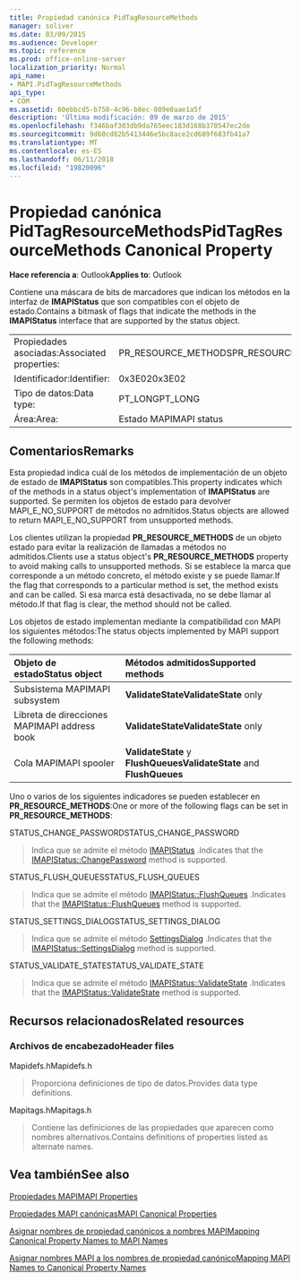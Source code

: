 ```yaml
---
title: Propiedad canónica PidTagResourceMethods
manager: soliver
ms.date: 03/09/2015
ms.audience: Developer
ms.topic: reference
ms.prod: office-online-server
localization_priority: Normal
api_name:
- MAPI.PidTagResourceMethods
api_type:
- COM
ms.assetid: 60ebbcd5-b758-4c96-b8ec-089e0aae1a5f
description: 'Última modificación: 09 de marzo de 2015'
ms.openlocfilehash: f346baf303db9da765eec183d168b370547ec2de
ms.sourcegitcommit: 9d60cd82b5413446e5bc8ace2cd689f683fb41a7
ms.translationtype: MT
ms.contentlocale: es-ES
ms.lasthandoff: 06/11/2018
ms.locfileid: "19820096"
---
```

# <a name="pidtagresourcemethods-canonical-property"></a><span data-ttu-id="af659-103">Propiedad canónica PidTagResourceMethods</span><span class="sxs-lookup"><span data-stu-id="af659-103">PidTagResourceMethods Canonical Property</span></span>

  
  
<span data-ttu-id="af659-104">**Hace referencia a**: Outlook</span><span class="sxs-lookup"><span data-stu-id="af659-104">**Applies to**: Outlook</span></span> 
  
<span data-ttu-id="af659-105">Contiene una máscara de bits de marcadores que indican los métodos en la interfaz de **IMAPIStatus** que son compatibles con el objeto de estado.</span><span class="sxs-lookup"><span data-stu-id="af659-105">Contains a bitmask of flags that indicate the methods in the **IMAPIStatus** interface that are supported by the status object.</span></span> 
  
|||
|:-----|:-----|
|<span data-ttu-id="af659-106">Propiedades asociadas:</span><span class="sxs-lookup"><span data-stu-id="af659-106">Associated properties:</span></span>  <br/> |<span data-ttu-id="af659-107">PR_RESOURCE_METHODS</span><span class="sxs-lookup"><span data-stu-id="af659-107">PR_RESOURCE_METHODS</span></span>  <br/> |
|<span data-ttu-id="af659-108">Identificador:</span><span class="sxs-lookup"><span data-stu-id="af659-108">Identifier:</span></span>  <br/> |<span data-ttu-id="af659-109">0x3E02</span><span class="sxs-lookup"><span data-stu-id="af659-109">0x3E02</span></span>  <br/> |
|<span data-ttu-id="af659-110">Tipo de datos:</span><span class="sxs-lookup"><span data-stu-id="af659-110">Data type:</span></span>  <br/> |<span data-ttu-id="af659-111">PT_LONG</span><span class="sxs-lookup"><span data-stu-id="af659-111">PT_LONG</span></span>  <br/> |
|<span data-ttu-id="af659-112">Área:</span><span class="sxs-lookup"><span data-stu-id="af659-112">Area:</span></span>  <br/> |<span data-ttu-id="af659-113">Estado MAPI</span><span class="sxs-lookup"><span data-stu-id="af659-113">MAPI status</span></span>  <br/> |
   
## <a name="remarks"></a><span data-ttu-id="af659-114">Comentarios</span><span class="sxs-lookup"><span data-stu-id="af659-114">Remarks</span></span>

<span data-ttu-id="af659-115">Esta propiedad indica cuál de los métodos de implementación de un objeto de estado de **IMAPIStatus** son compatibles.</span><span class="sxs-lookup"><span data-stu-id="af659-115">This property indicates which of the methods in a status object's implementation of **IMAPIStatus** are supported.</span></span> <span data-ttu-id="af659-116">Se permiten los objetos de estado para devolver MAPI_E_NO_SUPPORT de métodos no admitidos.</span><span class="sxs-lookup"><span data-stu-id="af659-116">Status objects are allowed to return MAPI_E_NO_SUPPORT from unsupported methods.</span></span> 
  
<span data-ttu-id="af659-117">Los clientes utilizan la propiedad **PR_RESOURCE_METHODS** de un objeto estado para evitar la realización de llamadas a métodos no admitidos.</span><span class="sxs-lookup"><span data-stu-id="af659-117">Clients use a status object's **PR_RESOURCE_METHODS** property to avoid making calls to unsupported methods.</span></span> <span data-ttu-id="af659-118">Si se establece la marca que corresponde a un método concreto, el método existe y se puede llamar.</span><span class="sxs-lookup"><span data-stu-id="af659-118">If the flag that corresponds to a particular method is set, the method exists and can be called.</span></span> <span data-ttu-id="af659-119">Si esa marca está desactivada, no se debe llamar al método.</span><span class="sxs-lookup"><span data-stu-id="af659-119">If that flag is clear, the method should not be called.</span></span> 
  
<span data-ttu-id="af659-120">Los objetos de estado implementan mediante la compatibilidad con MAPI los siguientes métodos:</span><span class="sxs-lookup"><span data-stu-id="af659-120">The status objects implemented by MAPI support the following methods:</span></span>
  
|<span data-ttu-id="af659-121">**Objeto de estado**</span><span class="sxs-lookup"><span data-stu-id="af659-121">**Status object**</span></span>|<span data-ttu-id="af659-122">**Métodos admitidos**</span><span class="sxs-lookup"><span data-stu-id="af659-122">**Supported methods**</span></span>|
|:-----|:-----|
|<span data-ttu-id="af659-123">Subsistema MAPI</span><span class="sxs-lookup"><span data-stu-id="af659-123">MAPI subsystem</span></span>  <br/> |<span data-ttu-id="af659-124">**ValidateState**</span><span class="sxs-lookup"><span data-stu-id="af659-124">**ValidateState** only</span></span>  <br/> |
|<span data-ttu-id="af659-125">Libreta de direcciones MAPI</span><span class="sxs-lookup"><span data-stu-id="af659-125">MAPI address book</span></span>  <br/> |<span data-ttu-id="af659-126">**ValidateState**</span><span class="sxs-lookup"><span data-stu-id="af659-126">**ValidateState** only</span></span>  <br/> |
|<span data-ttu-id="af659-127">Cola MAPI</span><span class="sxs-lookup"><span data-stu-id="af659-127">MAPI spooler</span></span>  <br/> |<span data-ttu-id="af659-128">**ValidateState** y **FlushQueues**</span><span class="sxs-lookup"><span data-stu-id="af659-128">**ValidateState** and **FlushQueues**</span></span> <br/> |
   
<span data-ttu-id="af659-129">Uno o varios de los siguientes indicadores se pueden establecer en **PR_RESOURCE_METHODS**:</span><span class="sxs-lookup"><span data-stu-id="af659-129">One or more of the following flags can be set in **PR_RESOURCE_METHODS**:</span></span>
  
<span data-ttu-id="af659-130">STATUS_CHANGE_PASSWORD</span><span class="sxs-lookup"><span data-stu-id="af659-130">STATUS_CHANGE_PASSWORD</span></span> 
  
> <span data-ttu-id="af659-131">Indica que se admite el método [IMAPIStatus](imapistatus-changepassword.md) .</span><span class="sxs-lookup"><span data-stu-id="af659-131">Indicates that the [IMAPIStatus::ChangePassword](imapistatus-changepassword.md) method is supported.</span></span> 
    
<span data-ttu-id="af659-132">STATUS_FLUSH_QUEUES</span><span class="sxs-lookup"><span data-stu-id="af659-132">STATUS_FLUSH_QUEUES</span></span> 
  
> <span data-ttu-id="af659-133">Indica que se admite el método [IMAPIStatus::FlushQueues](imapistatus-flushqueues.md) .</span><span class="sxs-lookup"><span data-stu-id="af659-133">Indicates that the [IMAPIStatus::FlushQueues](imapistatus-flushqueues.md) method is supported.</span></span> 
    
<span data-ttu-id="af659-134">STATUS_SETTINGS_DIALOG</span><span class="sxs-lookup"><span data-stu-id="af659-134">STATUS_SETTINGS_DIALOG</span></span> 
  
> <span data-ttu-id="af659-135">Indica que se admite el método [SettingsDialog](imapistatus-settingsdialog.md) .</span><span class="sxs-lookup"><span data-stu-id="af659-135">Indicates that the [IMAPIStatus::SettingsDialog](imapistatus-settingsdialog.md) method is supported.</span></span> 
    
<span data-ttu-id="af659-136">STATUS_VALIDATE_STATE</span><span class="sxs-lookup"><span data-stu-id="af659-136">STATUS_VALIDATE_STATE</span></span> 
  
> <span data-ttu-id="af659-137">Indica que se admite el método [IMAPIStatus::ValidateState](imapistatus-validatestate.md) .</span><span class="sxs-lookup"><span data-stu-id="af659-137">Indicates that the [IMAPIStatus::ValidateState](imapistatus-validatestate.md) method is supported.</span></span> 
    
## <a name="related-resources"></a><span data-ttu-id="af659-138">Recursos relacionados</span><span class="sxs-lookup"><span data-stu-id="af659-138">Related resources</span></span>

### <a name="header-files"></a><span data-ttu-id="af659-139">Archivos de encabezado</span><span class="sxs-lookup"><span data-stu-id="af659-139">Header files</span></span>

<span data-ttu-id="af659-140">Mapidefs.h</span><span class="sxs-lookup"><span data-stu-id="af659-140">Mapidefs.h</span></span>
  
> <span data-ttu-id="af659-141">Proporciona definiciones de tipo de datos.</span><span class="sxs-lookup"><span data-stu-id="af659-141">Provides data type definitions.</span></span>
    
<span data-ttu-id="af659-142">Mapitags.h</span><span class="sxs-lookup"><span data-stu-id="af659-142">Mapitags.h</span></span>
  
> <span data-ttu-id="af659-143">Contiene las definiciones de las propiedades que aparecen como nombres alternativos.</span><span class="sxs-lookup"><span data-stu-id="af659-143">Contains definitions of properties listed as alternate names.</span></span>
    
## <a name="see-also"></a><span data-ttu-id="af659-144">Vea también</span><span class="sxs-lookup"><span data-stu-id="af659-144">See also</span></span>



[<span data-ttu-id="af659-145">Propiedades MAPI</span><span class="sxs-lookup"><span data-stu-id="af659-145">MAPI Properties</span></span>](mapi-properties.md)
  
[<span data-ttu-id="af659-146">Propiedades MAPI canónicas</span><span class="sxs-lookup"><span data-stu-id="af659-146">MAPI Canonical Properties</span></span>](mapi-canonical-properties.md)
  
[<span data-ttu-id="af659-147">Asignar nombres de propiedad canónicos a nombres MAPI</span><span class="sxs-lookup"><span data-stu-id="af659-147">Mapping Canonical Property Names to MAPI Names</span></span>](mapping-canonical-property-names-to-mapi-names.md)
  
[<span data-ttu-id="af659-148">Asignar nombres MAPI a los nombres de propiedad canónico</span><span class="sxs-lookup"><span data-stu-id="af659-148">Mapping MAPI Names to Canonical Property Names</span></span>](mapping-mapi-names-to-canonical-property-names.md)

